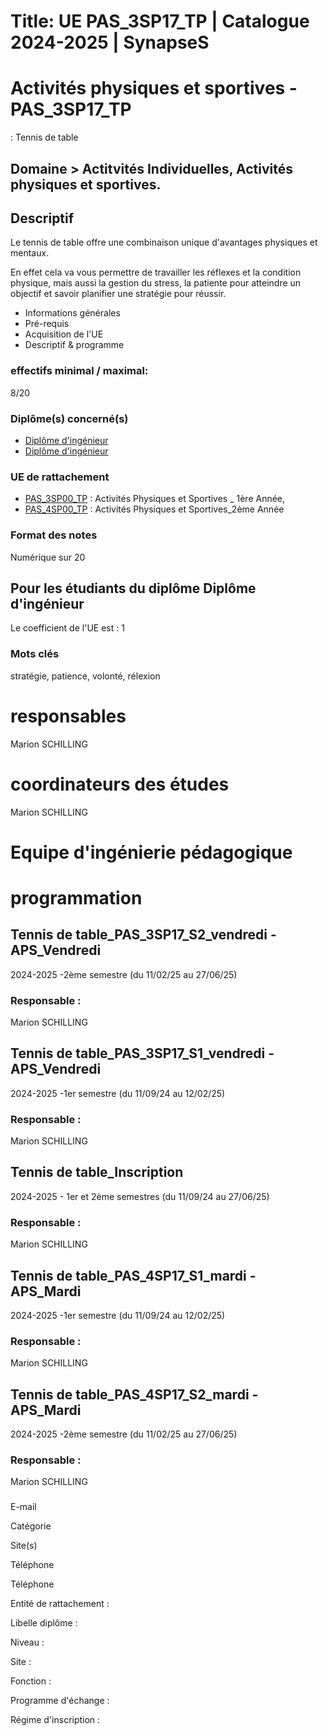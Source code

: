# Title: UE PAS_3SP17_TP | Catalogue 2024-2025 | SynapseS

#  [ ](/catalogue/2024-2025) Activités physiques et sportives \- PAS_3SP17_TP
: Tennis de table

## Domaine > Actitvités Individuelles, Activités physiques et sportives.

## Descriptif

Le tennis de table offre une combinaison unique d'avantages physiques et
mentaux.

En effet cela va vous permettre de travailler les réflexes et la condition
physique, mais aussi la gestion du stress, la patiente pour atteindre un
objectif et savoir planifier une stratégie pour réussir.

  * Informations générales
  * Pré-requis
  * Acquisition de l'UE
  * Descriptif & programme

### effectifs minimal / maximal:

8/20

### Diplôme(s) concerné(s)

  * [Diplôme d'ingénieur](/catalogue/2024-2025/diplome/4/ING-diplome-d-ingenieur)
  * [Diplôme d'ingénieur](/catalogue/2024-2025/diplome/4/ING-diplome-d-ingenieur)

### UE de rattachement

  * [PAS_3SP00_TP](/catalogue/2024-2025/ue/22184/PAS-3SP00-TP-activites-physiques-et-sportives-1ere-annee) : Activités Physiques et Sportives _ 1ère Année, 
  * [PAS_4SP00_TP](/catalogue/2024-2025/ue/24966/PAS-4SP00-TP-activites-physiques-et-sportives-2eme-annee) : Activités Physiques et Sportives_2ème Année

### Format des notes

Numérique sur 20

## Pour les étudiants du diplôme Diplôme d'ingénieur

Le coefficient de l'UE est : 1

### Mots clés

stratégie, patience, volonté, rélexion

# responsables

Marion SCHILLING

# coordinateurs des études

Marion SCHILLING

# Equipe d'ingénierie pédagogique

# programmation

## Tennis de table_PAS_3SP17_S2_vendredi - APS_Vendredi

2024-2025 -2ème semestre (du 11/02/25 au 27/06/25)

### Responsable :

Marion SCHILLING

## Tennis de table_PAS_3SP17_S1_vendredi - APS_Vendredi

2024-2025 -1er semestre (du 11/09/24 au 12/02/25)

### Responsable :

Marion SCHILLING

## Tennis de table_Inscription

2024-2025 - 1er et 2ème semestres (du 11/09/24 au 27/06/25)

### Responsable :

Marion SCHILLING

## Tennis de table_PAS_4SP17_S1_mardi - APS_Mardi

2024-2025 -1er semestre (du 11/09/24 au 12/02/25)

### Responsable :

Marion SCHILLING

## Tennis de table_PAS_4SP17_S2_mardi - APS_Mardi

2024-2025 -2ème semestre (du 11/02/25 au 27/06/25)

### Responsable :

Marion SCHILLING

###

E-mail

Catégorie

Site(s)

Téléphone

Téléphone

Entité de rattachement :

Libelle diplôme :

Niveau :

Site :

Fonction :

Programme d'échange :

Régime d'inscription :

